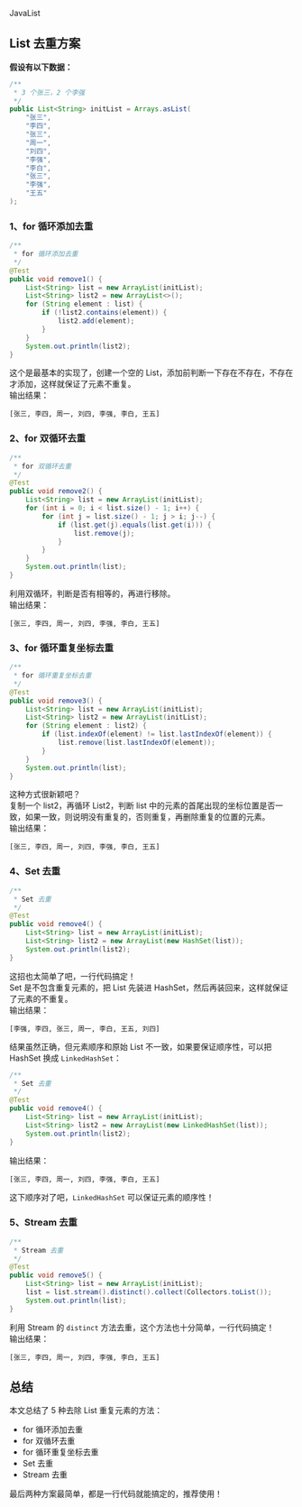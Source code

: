 JavaList
<a name="pWB4x"></a>
## List 去重方案
**假设有以下数据：**
```java
/**
 * 3 个张三，2 个李强
 */
public List<String> initList = Arrays.asList(
    "张三", 
    "李四", 
    "张三", 
    "周一", 
    "刘四", 
    "李强", 
    "李白", 
    "张三", 
    "李强", 
    "王五"
);
```
<a name="kD5Nv"></a>
### 1、for 循环添加去重
```java
/**
 * for 循环添加去重
 */
@Test
public void remove1() {
    List<String> list = new ArrayList(initList);
    List<String> list2 = new ArrayList<>();
    for (String element : list) {
        if (!list2.contains(element)) {
            list2.add(element);
        }
    }
    System.out.println(list2);
}
```
这个是最基本的实现了，创建一个空的 List，添加前判断一下存在不存在，不存在才添加，这样就保证了元素不重复。<br />输出结果：
```
[张三, 李四, 周一, 刘四, 李强, 李白, 王五]
```
<a name="ZPrw5"></a>
### 2、for 双循环去重
```java
/**
 * for 双循环去重
 */
@Test
public void remove2() {
    List<String> list = new ArrayList(initList);
    for (int i = 0; i < list.size() - 1; i++) {
        for (int j = list.size() - 1; j > i; j--) {
            if (list.get(j).equals(list.get(i))) {
                list.remove(j);
            }
        }
    }
    System.out.println(list);
}
```
利用双循环，判断是否有相等的，再进行移除。<br />输出结果：
```
[张三, 李四, 周一, 刘四, 李强, 李白, 王五]
```
<a name="FhehT"></a>
### 3、for 循环重复坐标去重
```java
/**
 * for 循环重复坐标去重
 */
@Test
public void remove3() {
    List<String> list = new ArrayList(initList);
    List<String> list2 = new ArrayList(initList);
    for (String element : list2) {
        if (list.indexOf(element) != list.lastIndexOf(element)) {
            list.remove(list.lastIndexOf(element));
        }
    }
    System.out.println(list);
}
```
这种方式很新颖吧？<br />复制一个 list2，再循环 List2，判断 list 中的元素的首尾出现的坐标位置是否一致，如果一致，则说明没有重复的，否则重复，再删除重复的位置的元素。<br />输出结果：
```
[张三, 李四, 周一, 刘四, 李强, 李白, 王五]
```
<a name="LNSyM"></a>
### 4、Set 去重
```java
/**
 * Set 去重
 */
@Test
public void remove4() {
    List<String> list = new ArrayList(initList);
    List<String> list2 = new ArrayList(new HashSet(list));
    System.out.println(list2);
}
```
这招也太简单了吧，一行代码搞定！<br />Set 是不包含重复元素的，把 List 先装进 HashSet，然后再装回来，这样就保证了元素的不重复。<br />输出结果：
```
[李强, 李四, 张三, 周一, 李白, 王五, 刘四]
```
结果虽然正确，但元素顺序和原始 List 不一致，如果要保证顺序性，可以把 HashSet 换成 `LinkedHashSet`：
```java
/**
 * Set 去重
 */
@Test
public void remove4() {
    List<String> list = new ArrayList(initList);
    List<String> list2 = new ArrayList(new LinkedHashSet(list));
    System.out.println(list2);
}
```
输出结果：
```
[张三, 李四, 周一, 刘四, 李强, 李白, 王五]
```
这下顺序对了吧，`LinkedHashSet` 可以保证元素的顺序性！
<a name="KF3Cg"></a>
### 5、Stream 去重
```java
/**
 * Stream 去重
 */
@Test
public void remove5() {
    List<String> list = new ArrayList(initList);
    list = list.stream().distinct().collect(Collectors.toList());
    System.out.println(list);
}
```
利用 Stream 的 `distinct` 方法去重，这个方法也十分简单，一行代码搞定！<br />输出结果：
```
[张三, 李四, 周一, 刘四, 李强, 李白, 王五]
```
<a name="ahkEv"></a>
## 总结
本文总结了 5 种去除 List 重复元素的方法：

- for 循环添加去重
- for 双循环去重
- for 循环重复坐标去重
- Set 去重
- Stream 去重

最后两种方案最简单，都是一行代码就能搞定的，推荐使用！
